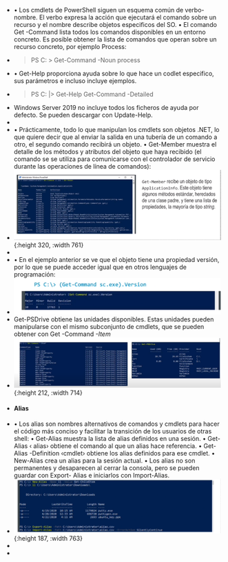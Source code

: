 - • Los cmdlets de PowerShell siguen un esquema común de verbo-nombre. El verbo expresa la acción
  que ejecutará el comando sobre un recurso y el nombre describe objetos especificos del SO.
  • El comando Get -Command lista todos los comandos disponibles en un entorno concreto. Es posible
  obtener la lista de comandos que operan sobre un recurso concreto, por ejemplo Process:
- > PS C: \> Get-Command -Noun process
- • Get-Help proporciona ayuda sobre lo que hace un codlet especifico, sus parámetros e incluso incluye
  ejemplos.
- > PS C: |> Get-Help Get-Command -Detailed
- Windows Server 2019 no incluye todos los ficheros de ayuda por defecto. Se pueden descargar con
  Update-Help.
-
- • Prácticamente, todo lo que manipulan los cmdlets son objetos .NET, lo que quiere decir que al enviar la
  salida en una tubería de un comando a otro, el segundo comando recibirá un objeto.
  • Get-Member muestra el detalle de los métodos y atributos del objeto que haya recibido (el comando se se
  utiliza para comunicarse con el controlador de servicio durante las operaciones de línea de comandos):
- ![ScreenShot Tool -20240610190026.png](../assets/ScreenShot_Tool_-20240610190026_1718060438046_0.png){:height 320, :width 761}
-
- • En el ejemplo anterior se ve que el objeto tiene una propiedad versión, por lo que se puede acceder igual que en otros lenguajes de programación:
- ![ScreenShot Tool -20240610190221.png](../assets/ScreenShot_Tool_-20240610190221_1718060575707_0.png)
- Get-PSDrive obtiene las unidades disponibles. Estas unidades pueden manipularse con el mismo
  subconjunto de cmdlets, que se pueden obtener con Get -Command *-Item*
- ![ScreenShot Tool -20240610190340.png](../assets/ScreenShot_Tool_-20240610190340_1718060628208_0.png){:height 212, :width 714}
- #### Alias
- • Los alias son nombres alternativos de comandos y cmdlets para hacer el código más conciso y facilitar la transición de los usuarios de otras shell:
  • Get-Alias muestra la lista de alias definidos en una sesión.
  • Get-Alias ‹ alias› obtiene el comando al que un alias hace referencia.
  • Get-Alias -Definition ‹cmdlet› obtiene los alias definidos para ese cmdlet.
  • New-Alias crea un alias para la sesión actual.
  • Los alias no son permanentes y desaparecen al cerrar la consola, pero se pueden guardar con Export-
  Alias e iniciarlos con Import-Alias.
- ![ScreenShot Tool -20240610190459.png](../assets/ScreenShot_Tool_-20240610190459_1718060718690_0.png){:height 187, :width 763}
-
-